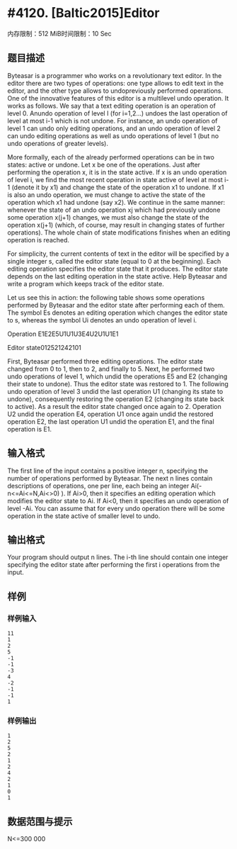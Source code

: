 # #4120. [Baltic2015]Editor

内存限制：512 MiB时间限制：10 Sec

## 题目描述

 Byteasar is a programmer who works on a revolutionary text editor. In the editor there are two types of operations: one type allows to edit text in the editor, and the other type allows to undopreviously performed operations. One of the innovative features of this editor is a multilevel undo operation. It works as follows. We say that a text editing operation is an operation of level 0. Anundo operation of level I (for i=1,2&hellip;) undoes the last operation of level at most i-1 which is not undone. For instance, an undo operation of level 1 can undo only editing operations, and an undo operation of level 2 can undo editing operations as well as undo operations of level 1 (but no undo operations of greater levels).

More formally, each of the already performed operations can be in two states: active or undone. Let x be one of the operations. Just after performing the operation x, it is in the state active. If x is an undo operation of level i, we find the most recent operation in state active of level at most i-1 (denote it by x1) and change the state of the operation x1 to undone. If x1 is also an undo operation, we must change to active the state of the operation which x1 had undone (say x2). We continue in the same manner: whenever the state of an undo operation xj which had previously undone some operation x(j+1) changes, we must also change the state of the operation x(j+1) (which, of course, may result in changing states of further operations). The whole chain of state modifications finishes when an editing operation is reached.

For simplicity, the current contents of text in the editor will be specified by a single integer s, called the editor state (equal to 0 at the beginning). Each editing operation specifies the editor state that it produces. The editor state depends on the last editing operation in the state active. Help Byteasar and write a program which keeps track of the editor state.

Let us see this in action: the following table shows some operations performed by Byteasar and the editor state after performing each of them. The symbol Es denotes an editing operation which changes the editor state to s, whereas the symbol Ui denotes an undo operation of level i.

Operation       E1E2E5U1U1U3E4U2U1U1E1

Editor state012521242101

First, Byteasar performed three editing operations. The editor state changed from 0 to 1, then to 2, and finally to 5. Next, he performed two undo operations of level 1, which undid the operations E5 and E2 (changing their state to undone). Thus the editor state was restored to 1. The following undo operation of level 3 undid the last operation U1 (changing its state to undone), consequently restoring the operation E2 (changing its state back to active). As a result the editor state changed once again to 2. Operation U2 undid the operation E4, operation U1 once again undid the restored operation E2, the last operation U1 undid the operation E1, and the final operation is E1.

## 输入格式

The first line of the input contains a positive integer n, specifying the number of operations performed by Byteasar. The next n lines contain descriptions of operations, one per line, each being an integer Ai(-n<=Ai<=N,Ai<>0) ). If Ai>0, then it specifies an editing operation which modifies the editor state to Ai. If Ai<0, then it specifies an undo operation of level -Ai. You can assume that for every undo operation there will be some operation in the state active of smaller level to undo.

## 输出格式

Your program should output n lines. The i-th line should contain one integer specifying the editor state after performing the first i operations from the input.

## 样例

### 样例输入

    
    11
    1
    2
    5
    -1
    -1
    -3
    4
    -2
    -1
    -1
    1
    

### 样例输出

    
    1
    2
    5
    2
    1
    2
    4
    2
    1
    0
    1
    

## 数据范围与提示

 N<=300 000
